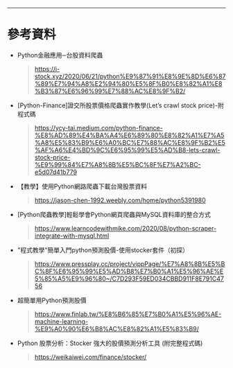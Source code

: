 
***
# 參考資料
* Python金融應用─台股資料爬蟲
    > https://i-stock.xyz/2020/06/21/python%E9%87%91%E8%9E%8D%E6%87%89%E7%94%A8%E2%94%80%E5%8F%B0%E8%82%A1%E8%B3%87%E6%96%99%E7%88%AC%E8%9F%B2/

* [Python-Finance]證交所股票價格爬蟲實作教學(Let’s crawl stock price)-附程式碼
    > https://ycy-tai.medium.com/python-finance-%E8%AD%89%E4%BA%A4%E6%89%80%E8%82%A1%E7%A5%A8%E5%83%B9%E6%A0%BC%E7%88%AC%E8%9F%B2%E5%AF%A6%E4%BD%9C%E6%95%99%E5%AD%B8-lets-crawl-stock-price-%E9%99%84%E7%A8%8B%E5%BC%8F%E7%A2%BC-e5d07d41b779
* 【教學】使用Python網路爬蟲下載台灣股票資料
    > https://jason-chen-1992.weebly.com/home/python5391980

* [Python爬蟲教學]輕鬆學會Python網頁爬蟲與MySQL資料庫的整合方式
    > https://www.learncodewithmike.com/2020/08/python-scraper-integrate-with-mysql.html

* "程式教學"簡單入門python預測股價-使用stocker套件（初探）
    > https://www.pressplay.cc/project/vippPage/%E7%A8%8B%E5%BC%8F%E6%95%99%E5%AD%B8%E7%B0%A1%E5%96%AE%E5%85%A5%E9%96%80~/C7D293F59ED034CBBD911F8E791C4756

* 超簡單用Python預測股價
    > https://www.finlab.tw/%E8%B6%85%E7%B0%A1%E5%96%AE-machine-learning-%E9%A0%90%E6%B8%AC%E8%82%A1%E5%83%B9/
* Python 股票分析：Stocker 強大的股價預測分析工具 (附完整程式碼)
  > https://weikaiwei.com/finance/stocker/
